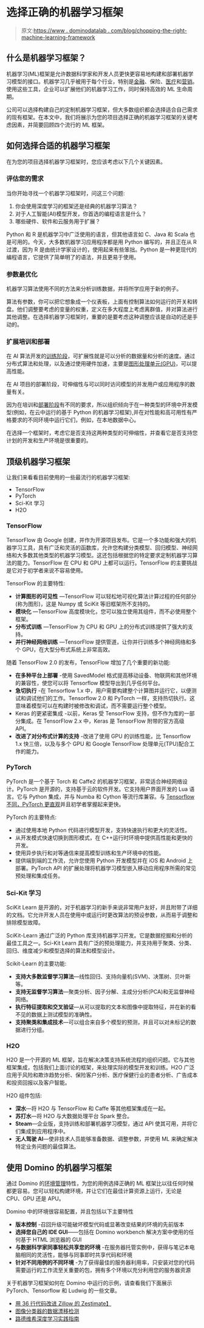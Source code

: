 # 选择正确的机器学习框架

> 原文:[https://www . dominodatalab . com/blog/chopping-the-right-machine-learning-framework](https://www.dominodatalab.com/blog/choosing-the-right-machine-learning-framework)

## 什么是机器学习框架？

机器学习(ML)框架是允许数据科学家和开发人员更快更容易地构建和部署机器学习模型的接口。机器学习几乎被用于每个行业，特别是[金融](/blog/deep-learning-machine-learning-uses-in-financial-services)、保险、[医疗](https://analytics-solution.pharmatechoutlook.com/vendor/domino-data-lab-imbuing-innovation-in-modeldriven-businesses-cid-324-mid-38.html)和[营销](https://formation.ai/blog/ai-and-machine-learning-for-marketers-101/)。使用这些工具，企业可以扩展他们的机器学习工作，同时保持高效的 ML 生命周期。

公司可以选择构建自己的定制机器学习框架，但大多数组织都会选择适合自己需求的现有框架。在本文中，我们将展示为您的项目选择正确的机器学习框架的关键考虑因素，并简要回顾四个流行的 ML 框架。

## 如何选择合适的机器学习框架

在为您的项目选择机器学习框架时，您应该考虑以下几个关键因素。

### 评估您的需求

当你开始寻找一个机器学习框架时，问这三个问题:

1.  你会使用深度学习的框架还是经典的机器学习算法？
2.  对于人工智能(AI)模型开发，你首选的编程语言是什么？
3.  哪些硬件、软件和云服务用于扩展？

Python 和 R 是机器学习中广泛使用的语言，但其他语言如 C、Java 和 Scala 也是可用的。今天，大多数机器学习应用程序都是用 Python 编写的，并且正在从 R 过渡，因为 R 是由统计学家设计的，使用起来有些笨拙。Python 是一种更现代的编程语言，它提供了简单明了的语法，并且更易于使用。

### 参数最优化

机器学习算法使用不同的方法来分析训练数据，并将所学应用于新的例子。

算法有参数，你可以把它想象成一个仪表板，上面有控制算法如何运行的开关和转盘。他们调整要考虑的变量的权重，定义在多大程度上考虑离群值，并对算法进行其他调整。在选择机器学习框架时，重要的是要考虑这种调整应该是自动的还是手动的。

### 扩展培训和部署

在 AI 算法开发的[训练阶段](/blog/what-is-machine-learning-model-training)，可扩展性就是可以分析的数据量和分析的速度。通过分布式算法和处理，以及通过使用硬件加速，主要是[图形处理单元(GPU)](/data-science-dictionary/gpu)，可以提高性能。

在 AI 项目的部署阶段，可伸缩性与可以同时访问模型的并发用户或应用程序的数量有关。

因为在培训和[部署阶段](/blog/machine-learning-model-deployment)有不同的要求，所以组织倾向于在一种类型的环境中开发模型(例如，在云中运行的基于 Python 的机器学习框架),并在对性能和高可用性有严格要求的不同环境中运行它们，例如，在本地数据中心。

在选择一个框架时，考虑它是否支持这两种类型的可伸缩性，并查看它是否支持您计划的开发和生产环境是很重要的。

## 顶级机器学习框架

让我们来看看目前使用的一些最流行的机器学习框架:

*   TensorFlow
*   PyTorch
*   Sci-Kit 学习
*   H2O

### TensorFlow

TensorFlow 由 Google 创建，并作为开源项目发布。它是一个多功能和强大的机器学习工具，具有广泛和灵活的函数库，允许您构建分类模型、回归模型、神经网络和大多数其他类型的机器学习模型。这还包括根据您的特定要求定制机器学习算法的能力。TensorFlow 在 CPU 和 GPU 上都可以运行。TensorFlow 的主要挑战是它对于初学者来说不容易使用。

TensorFlow 的主要特性:

*   **计算图形的可见性** —TensorFlow 可以轻松地可视化算法计算过程的任何部分(称为图形)，这是 Numpy 或 SciKit 等旧框架所不支持的。
*   **模块化** —TensorFlow 高度模块化，您可以独立使用其组件，而不必使用整个框架。
*   **分布式训练** —TensorFlow 为 CPU 和 GPU 上的分布式训练提供了强大的支持。
*   **并行神经网络训练** —TensorFlow 提供管道，让你并行训练多个神经网络和多个 GPU，在大型分布式系统上非常高效。

随着 TensorFlow 2.0 的发布，TensorFlow 增加了几个重要的新功能:

*   **在多种平台上部署** -使用 SavedModel 格式提高移动设备、物联网和其他环境的兼容性，使您可以将 Tensorflow 模型导出到几乎任何平台。
*   **急切执行** -在 Tensorflow 1.x 中，用户需要构建整个计算图并运行它，以便测试和调试他们的工作。Tensorflow 2.0 和 PyTorch 一样，支持热切执行。这意味着模型可以在构建时被修改和调试，而不需要运行整个模型。
*   Keras 的更紧密集成 -以前，Keras 受 TensorFlow 支持，但不作为库的一部分集成。在 TensorFlow 2.x 中，Keras 是 TensorFlow 附带的官方高级 API。
*   **改进了对分布式计算的支持** -改进了使用 GPU 的训练性能，比 Tensorflow 1.x 快三倍，以及与多个 GPU 和 Google TensorFlow 处理单元(TPU)配合工作的能力。

### PyTorch

PyTorch 是一个基于 Torch 和 Caffe2 的机器学习框架，非常适合神经网络设计。PyTorch 是开源的，支持基于云的软件开发。它支持用户界面开发的 Lua 语言。它与 Python 集成，并与 Numba 和 Cython 等流行库兼容。与 [Tensorflow 不同，PyTorch 更直观](/blog/tensorflow-pytorch-or-keras-for-deep-learning)并且初学者掌握起来更快。

PyTorch 的主要特点:

*   通过使用本地 Python 代码进行模型开发，支持快速执行和更大的灵活性。
*   从开发模式快速切换到图形模式，在 C++运行时环境中提供高性能和更快的开发。
*   使用异步执行和对等通信来提高模型训练和生产环境中的性能。
*   提供端到端的工作流，允许您使用 Python 开发模型并在 iOS 和 Android 上部署。PyTorch API 的扩展处理将机器学习模型嵌入移动应用程序所需的常见预处理和集成任务。

### Sci-Kit 学习

SciKit Learn 是开源的，对于机器学习的新手来说非常用户友好，并且附带了详细的文档。它允许开发人员在使用中或运行时更改算法的预设参数，从而易于调整和排除模型故障。

SciKit-Learn 通过广泛的 Python 库支持机器学习开发。它是数据挖掘和分析的最佳工具之一。Sci-Kit Learn 具有广泛的预处理能力，并支持用于聚类、分类、回归、维度减少和模型选择的算法和模型设计。

Scikit-Learn 的主要功能:

*   **支持大多数监督学习算法**—线性回归、支持向量机(SVM)、决策树、贝叶斯等。
*   **支持无监督学习算法**—聚类分析、因子分解、主成分分析(PCA)和无监督神经网络。
*   **执行特征提取和交叉验证**—从可以提取的文本和图像中提取特征，并在新的看不见的数据上测试模型的准确性。
*   **支持聚类和集成技术**—可以组合来自多个模型的预测，并且可以对未标记的数据进行分组。

### H2O

H2O 是一个开源的 ML 框架，旨在解决决策支持系统流程的组织问题。它与其他框架集成，包括我们上面讨论的框架，来处理实际的模型开发和训练。H2O 广泛应用于风险和欺诈趋势分析、保险客户分析、医疗保健行业的患者分析、广告成本和投资回报以及客户智能。

H2O 组件包括:

*   **深水**—将 H2O 与 TensorFlow 和 Caffe 等其他框架集成在一起。
*   **苏打水**—将 H2O 与大数据处理平台 Spark 整合。
*   **Steam**—企业版，支持训练和部署机器学习模型，通过 API 使其可用，并将它们集成到应用程序中。
*   **无人驾驶 AI**—使非技术人员能够准备数据、调整参数，并使用 ML 来确定解决特定业务问题的最佳算法。

## 使用 Domino 的机器学习框架

通过 Domino 的[环境管理](https://docs.dominodatalab.com/en/4.1/reference/environments/Environment_management.html)特性，为您的用例选择正确的 ML 框架比以往任何时候都更容易。您可以轻松构建环境，并让它们在最佳计算资源上运行，无论是 CPU、GPU 还是 APU。

Domino 中的环境很容易配置，并且包括以下主要特性

*   **版本控制** -召回升级可能破坏模型代码或显著改变结果的环境的先前版本
*   **选择您自己的 IDE GUI**——包括在 Domino workbench 解决方案中使用的任何基于 HTML 浏览器的 GUI
*   **与数据科学家同事轻松共享您的环境** -在服务器托管实例中，获得与笔记本电脑相同的灵活性，能够与同事即时共享代码和环境
*   **针对不同用例的不同环境** -为了获得最佳的服务器利用率，只安装对您的代码需要运行的工作流至关重要的包，拥有多个环境以充分利用您的服务器资源

关于机器学习框架如何在 Domino 中运行的示例，请查看我们下面展示 PyTorch、Tensorflow 和 Ludwig 的一些文章。

*   [用 36 行代码改进 Zillow 的 Zestimate】](/blog/zillow-kaggle)
*   [图像分类器的数据漂移检测](/blog/data-drift-detection-for-image-classifiers)
*   [路德维希深度学习实践指南](/blog/a-practitioners-guide-to-deep-learning-with-ludwig)